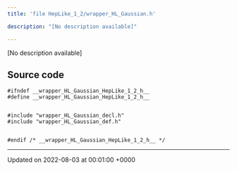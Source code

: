 ```yaml
---
title: 'file HepLike_1_2/wrapper_HL_Gaussian.h'

description: "[No description available]"

---
```







[No description available]




## Source code

```
#ifndef __wrapper_HL_Gaussian_HepLike_1_2_h__
#define __wrapper_HL_Gaussian_HepLike_1_2_h__


#include "wrapper_HL_Gaussian_decl.h"
#include "wrapper_HL_Gaussian_def.h"


#endif /* __wrapper_HL_Gaussian_HepLike_1_2_h__ */
```


-------------------------------

Updated on 2022-08-03 at 00:01:00 +0000
